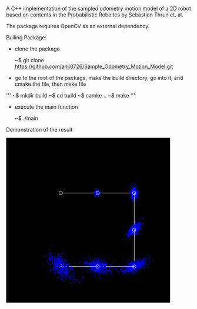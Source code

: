 A C++ implementation of the sampled odometry motion model of a 2D robot based on contents in the Probabilistic Roboitcs by Sebastian Thrun et. al.

The package requires OpenCV as an external dependency.

Builing Package:

- clone the package

    ~$ git clone https://github.com/anli0726/Sample_Odometry_Motion_Model.git


- go to the root of the package, make the build directory, go into it, and cmake the file, then make file

'''
~$ mkdir build
~$ cd build
~$ camke ..
~$ make
'''

- execute the main function

    ~$ ./main

Demonstration of the result

![](demo.png)
